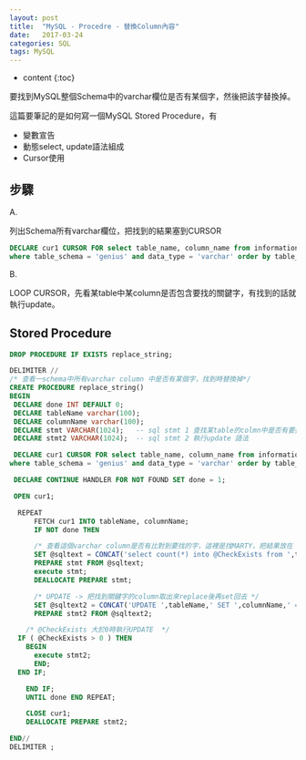 ```yaml
---
layout: post
title:  "MySQL - Procedre - 替換Column內容"
date:   2017-03-24
categories: SQL
tags: MySQL
---
```


* content
{:toc}

要找到MySQL整個Schema中的varchar欄位是否有某個字，然後把該字替換掉。

這篇要筆記的是如何寫一個MySQL Stored Procedure，有
- 變數宣告
- 動態select, update語法組成
- Cursor使用


## 步驟

A.

  列出Schema所有varchar欄位，把找到的結果塞到CURSOR
  ```sql
  DECLARE cur1 CURSOR FOR select table_name, column_name from information_schema.columns
where table_schema = 'genius' and data_type = 'varchar' order by table_name,ordinal_position;
  ```


B.

  LOOP CURSOR，先看某table中某column是否包含要找的關鍵字，有找到的話就執行update。




## Stored Procedure
```sql
DROP PROCEDURE IF EXISTS replace_string;

DELIMITER //
/* 查看一schema中所有varchar column 中是否有某個字，找到時替換掉*/
CREATE PROCEDURE replace_string()
BEGIN
 DECLARE done INT DEFAULT 0;
 DECLARE tableName varchar(100);
 DECLARE columnName varchar(100);   
 DECLARE stmt VARCHAR(1024);   -- sql stmt 1 查找某table的colmn中是否有要找的關鍵字
 DECLARE stmt2 VARCHAR(1024);  -- sql stmt 2 執行update 語法

 DECLARE cur1 CURSOR FOR select table_name, column_name from information_schema.columns
where table_schema = 'genius' and data_type = 'varchar' order by table_name,ordinal_position;

 DECLARE CONTINUE HANDLER FOR NOT FOUND SET done = 1;

 OPEN cur1;

  REPEAT
	  FETCH cur1 INTO tableName, columnName;
	  IF NOT done THEN

      /* 查看這個varchar column是否有比對到要找的字，這裡是找MARTY，把結果放在 @CheckExists ，沒比對到是 ０*/
      SET @sqltext = CONCAT('select count(*) into @CheckExists from ',tableName,' where ',columnName, ' LIKE ''%MARTY%'';');
      PREPARE stmt FROM @sqltext;
      execute stmt;
      DEALLOCATE PREPARE stmt;

      /* UPDATE -> 把找到關鍵字的column取出來replace後再set回去 */
      SET @sqltext2 = CONCAT('UPDATE ',tableName,' SET ',columnName,' = REPLACE(',columnName,' ,''Marty'', ''YTRMA'') WHERE ', columnName,' like ''%MARTY%'';');
      PREPARE stmt2 FROM @sqltext2;

    /* @CheckExists 大於0時執行UPDATE  */  
  IF ( @CheckExists > 0 ) THEN
    BEGIN
      execute stmt2;
	  END;
  END IF;

	END IF;
	UNTIL done END REPEAT;

    CLOSE cur1;
	DEALLOCATE PREPARE stmt2;

END//
DELIMITER ;

```
